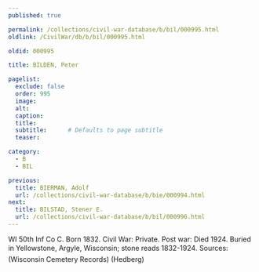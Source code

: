 ```yaml
---
published: true

permalink: /collections/civil-war-database/b/bil/000995.html
oldlink: /CivilWar/db/b/bil/000995.html

oldid: 000995

title: BILDEN, Peter

pagelist:
  exclude: false
  order: 995
  image: 
  alt:
  caption:
  title:
  subtitle:      # Defaults to page subtitle
  teaser:

category: 
  - B 
  - BIL

previous:
  title: BIERMAN, Adolf
  url: /collections/civil-war-database/b/bie/000994.html  
next:
  title: BILSTAD, Stener E.
  url: /collections/civil-war-database/b/bil/000996.html   
---
```

WI 50th Inf Co C. Born 1832. Civil War: Private. Post war: Died 1924. Buried in Yellowstone, Argyle, Wisconsin; stone reads &#147;1832-1924&#148;. Sources: (Wisconsin Cemetery Records) (Hedberg)